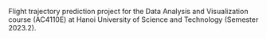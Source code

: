Flight trajectory prediction project for the Data Analysis and Visualization course (AC4110E) at Hanoi University of Science and Technology (Semester 2023.2).
